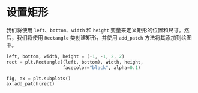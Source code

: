 # 设置矩形

我们将使用 `left`、`bottom`、`width` 和 `height` 变量来定义矩形的位置和尺寸。然后，我们将使用 `Rectangle` 类创建矩形，并使用 `add_patch` 方法将其添加到绘图中。

```python
left, bottom, width, height = (-1, -1, 2, 2)
rect = plt.Rectangle((left, bottom), width, height,
                     facecolor="black", alpha=0.1)

fig, ax = plt.subplots()
ax.add_patch(rect)
```
